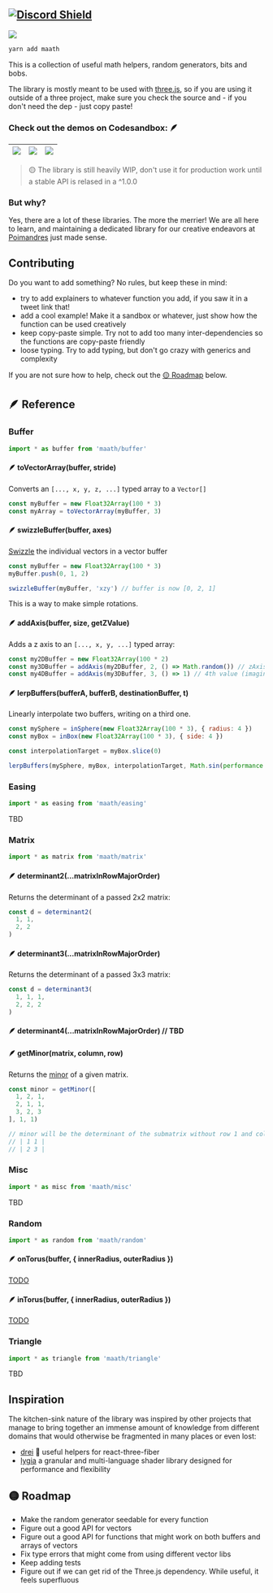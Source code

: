 [![Discord Shield](https://img.shields.io/discord/740090768164651008?style=flat&colorA=000000&colorB=000000&label=&logo=discord&logoColor=ffffff)](https://discord.gg/poimandres)
-
<a href="https://github.com/pmndrs/maath"><img src="https://github.com/pmndrs/maath/blob/main/hero.svg?raw=true" /></a>
<br />

```bash
yarn add maath
```

This is a collection of useful math helpers, random generators, bits and bobs. 

The library is mostly meant to be used with [three.js](https://github.com/mrdoob/three.js/), so if you are using it outside of a three project, make sure you check the source and - if you don't need the dep - just copy paste!


### Check out the demos on Codesandbox: 🪶


| <a href="https://codesandbox.io/s/github/pmndrs/maath/tree/main/demo/src/sandboxes/points"><img   src="https://codesandbox.io/api/v1/sandboxes/lex1g/screenshot.png"  /></a> | <a href="https://codesandbox.io/s/github/pmndrs/maath/tree/main/demo/src/sandboxes/convex-hull"><img src="https://codesandbox.io/api/v1/sandboxes/fh8l2/screenshot.png" /></a> | <a href="https://codesandbox.io/s/github/pmndrs/maath/tree/main/demo/src/sandboxes/circumcircle"><img src="https://codesandbox.io/api/v1/sandboxes/zuff9/screenshot.png"  /></a> |
|----------------------------------------------------------------------|----------------------------------------------------------------------|----------------------------------------------------------------------|

> 🟡 The library is still heavily WIP, don't use it for production work until a stable API is relased in a ^1.0.0

### But why?

Yes, there are a lot of these libraries. The more the merrier! We are all here to learn, and maintaining a dedicated library for our creative endeavors at [Poimandres](https://github.com/pmndrs) just made sense.

## Contributing

Do you want to add something? No rules, but keep these in mind:

- try to add explainers to whatever function you add, if you saw it in a tweet link that!
- add a cool example! Make it a sandbox or whatever, just show how the function can be used creatively
- keep copy-paste simple. Try not to add too many inter-dependencies so the functions are copy-paste friendly
- loose typing. Try to add typing, but don't go crazy with generics and complexity

If you are not sure how to help, check out the [🟡 Roadmap](#-roadmap) below.
## 🪶 Reference

### Buffer

```js
import * as buffer from 'maath/buffer'
```

#### 🪶 toVectorArray(buffer, stride)

Converts an `[..., x, y, z, ...]` typed array to a `Vector[]`

```js
const myBuffer = new Float32Array(100 * 3)
const myArray = toVectorArray(myBuffer, 3) 
```

#### 🪶 swizzleBuffer(buffer, axes)

[Swizzle](https://en.wikipedia.org/wiki/Swizzling_(computer_graphics)) the individual vectors in a vector buffer

```js
const myBuffer = new Float32Array(100 * 3)
myBuffer.push(0, 1, 2)

swizzleBuffer(myBuffer, 'xzy') // buffer is now [0, 2, 1] 
```

This is a way to make simple rotations.

#### 🪶 addAxis(buffer, size, getZValue)

Adds a z axis to an `[..., x, y, ...]` typed array:

```js
const my2DBuffer = new Float32Array(100 * 2)
const my3DBuffer = addAxis(my2DBuffer, 2, () => Math.random()) // zAxis will now be a random value between 0 and 1
const my4DBuffer = addAxis(my3DBuffer, 3, () => 1) // 4th value (imagine a in rgba) will be 1 
```

#### 🪶 lerpBuffers(bufferA, bufferB, destinationBuffer, t)

Linearly interpolate two buffers, writing on a third one.

```js
const mySphere = inSphere(new Float32Array(100 * 3), { radius: 4 })
const myBox = inBox(new Float32Array(100 * 3), { side: 4 })

const interpolationTarget = myBox.slice(0)

lerpBuffers(mySphere, myBox, interpolationTarget, Math.sin(performance.now()))
```

### Easing

```js
import * as easing from 'maath/easing'
```

TBD

### Matrix

```js
import * as matrix from 'maath/matrix'
```

#### 🪶 determinant2(...matrixInRowMajorOrder)

Returns the determinant of a passed 2x2 matrix:

```js
const d = determinant2(
  1, 1,
  2, 2
)
```

#### 🪶 determinant3(...matrixInRowMajorOrder)

Returns the determinant of a passed 3x3 matrix:

```js
const d = determinant3(
  1, 1, 1,
  2, 2, 2
)
```

#### 🪶 determinant4(...matrixInRowMajorOrder) // TBD

#### 🪶 getMinor(matrix, column, row) 

Returns the [minor](https://en.wikipedia.org/wiki/Minor_(linear_algebra)) of a given matrix.

```js
const minor = getMinor([
  1, 2, 1,
  2, 1, 1,
  3, 2, 3
], 1, 1)

// minor will be the determinant of the submatrix without row 1 and colum 1
// | 1 1 |
// | 2 3 |
```

### Misc

```js
import * as misc from 'maath/misc'
```

TBD

### Random

```js
import * as random from 'maath/random'
```

#### 🪶 onTorus(buffer, { innerRadius, outerRadius })

[TODO](https://math.stackexchange.com/questions/2017079/uniform-random-points-on-a-torus)

#### 🪶 inTorus(buffer, { innerRadius, outerRadius })

[TODO](https://answers.unity.com/questions/1259394/finding-random-position-in-torus.html)

### Triangle

```js
import * as triangle from 'maath/triangle'
```

TBD


## Inspiration

The kitchen-sink nature of the library was inspired by other projects that manage to bring together an immense amount of knowledge from different domains that would otherwise be fragmented in many places or even lost:

- [drei](https://github.com/pmndrs/drei) 🌭 useful helpers for react-three-fiber
- [lygia](https://github.com/patriciogonzalezvivo/lygia) a granular and multi-language shader library designed for performance and flexibility

## 🟡 Roadmap

- Make the random generator seedable for every function
- Figure out a good API for vectors
- Figure out a good API for functions that might work on both buffers and arrays of vectors
- Fix type errors that might come from using different vector libs
- Keep adding tests
- Figure out if we can get rid of the Three.js dependency. While useful, it feels superfluous 


